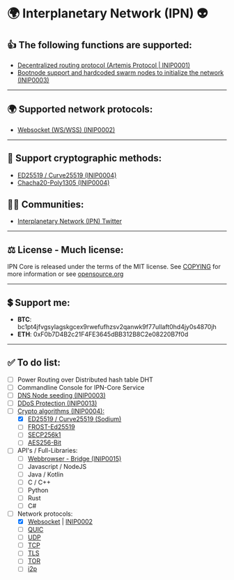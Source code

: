 # 🌍 **Interplanetary Network (IPN)** 👽


## 👍 **The following functions are supported:**
- [Decentralized routing protocol (Artemis Protocol | INIP0001)](https://github.com/fluffelpuff/ipncore/blob/main/inips/inip_0001_de.mediawiki)
- [Bootnode support and hardcoded swarm nodes to initialize the network (INIP0003)](https://github.com/fluffelpuff/ipncore/blob/main/inips/inip_0003_de.mediawiki)
---


## 🌍 **Supported network protocols:**
- [Websocket (WS/WSS) (INIP0002)](https://github.com/fluffelpuff/ipncore/blob/main/inips/inip_0002_de.mediawiki)
---


## 🔐 **Support cryptographic methods:**
- [ED25519 / Curve25519 (INIP0004)](https://github.com/fluffelpuff/ipncore/blob/main/inips/inip_0004_de.mediawiki)
- [Chacha20-Poly1305 (INIP0004)](https://github.com/fluffelpuff/ipncore/blob/main/inips/inip_0004_de.mediawiki)


## 🚀🍾 **Communities:** 
* [Interplanetary Network (IPN) Twitter](https://twitter.com/fluffelpuffcode)

---


## ⚖️ **License - Much license:**
IPN Core is released under the terms of the MIT license. See
[COPYING](COPYING) for more information or see
[opensource.org](https://opensource.org/licenses/MIT)

---


## 💲 **Support me:**
- **BTC**: bc1pt4jfvgsylagskgcex9rwefufhzsv2qanwk9f77ullaft0hd4jy0s4870jh
- **ETH**: 0xF0b7D4B2c21F4FE3645dBB312B8C2e08220B7f0d
---


## ✅ **To do list:**
- [ ] Power Routing over Distributed hash table DHT
- [ ] Commandline Console for IPN-Core Service
- [ ] [DNS Node seeding (INIP0003)](https://github.com/fluffelpuff/ipncore/blob/main/inips/inip_0003_de.mediawiki)
- [ ] [DDoS Protection (INIP0013)](https://github.com/fluffelpuff/ipncore/blob/main/inips/inip_0013_de.mediawiki)
- [ ] [Crypto algorithms (INIP0004):](https://github.com/fluffelpuff/ipncore/blob/main/inips/inip_0004_de.mediawiki)
  - [X] [ED25519 / Curve25519 (Sodium)](https://github.com/paixaop/node-sodium#readme)
  - [ ] [FROST-Ed25519](https://docs.rs/frost-dalek/latest/frost_dalek/)
  - [ ] [SECP256k1](https://github.com/paulmillr/noble-secp256k1)
  - [ ] [AES256-Bit](https://github.com/brix/crypto-js)
- [ ] API's / Full-Libraries:
  - [ ] [Webbrowser - Bridge (INIP0015)](https://github.com/fluffelpuff/ipncore/blob/main/inips/inip_0015_de.mediawiki)
  - [ ] Javascript / NodeJS
  - [ ] Java / Kotlin
  - [ ] C / C++
  - [ ] Python
  - [ ] Rust
  - [ ] C#
- [ ] Network protocols:
  - [x] [Websocket](https://en.wikipedia.org/wiki/WebSocket) | [INIP0002](https://github.com/fluffelpuff/ipncore/blob/main/inips/inip_0002_de.mediawiki)
  - [ ] [QUIC](https://en.wikipedia.org/wiki/QUIC)
  - [ ] [UDP](https://en.wikipedia.org/wiki/User_Datagram_Protocol)
  - [ ] [TCP](https://en.wikipedia.org/wiki/Transmission_Control_Protocol)
  - [ ] [TLS](https://en.wikipedia.org/wiki/Transport_Layer_Security)
  - [ ] [TOR](https://en.wikipedia.org/wiki/Tor_(network))
  - [ ] [i2p](https://en.wikipedia.org/wiki/I2P)
